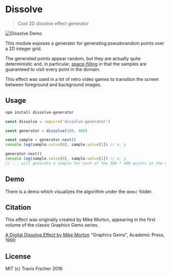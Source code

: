 # Dissolve

> Cool 2D dissolve effect generator

![Dissolve Demo](https://raw.github.com/fisch0920/dissolve-generator/master/demo/demo.gif)

This module exposes a generator for generating pseudorandom points over a 2D integer grid.

The generated points appear random, but they are actually quite deterministic and, in particular, [space-filling](https://www.wikiwand.com/en/Space-filling_curve) in that the samples are guaranteed to *visit* every point in the domain.

This effect was used in a lot of retro video games to transition the screen between foreground and background images.

## Usage

```bash
npm install dissolve-generator
```

```javascript
const dissolve = require('dissolve-generator')

const generator = dissolve(300, 400)

const sample = generator.next()
console.log(sample.value[0], sample.value[1]) // x, y

generator.next()
console.log(sample.value[0], sample.value[1]) // x, y
// ... will generate a sample for each of the 300 * 400 points in the domain
```

## Demo

There is a demo which visualizes the algorithm under the `demo/` folder.

## Citation

This effect was originally created by Mike Morton, appearing in the first volume of the classic Graphics Gems series.

[A Digital Dissolve Effect by Mike Morton](http://dl.acm.org/citation.cfm?id=90821)
"Graphics Gems", Academic Press, 1990

## License

MIT (c) Travis Fischer 2016
